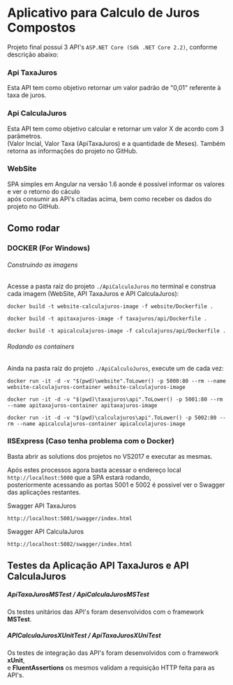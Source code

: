 # Aplicativo para Calculo de Juros Compostos

Projeto final possuí 3 API's `ASP.NET Core (Sdk .NET Core 2.2)`, conforme descrição abaixo:

### Api TaxaJuros

Esta API tem como objetivo retornar um valor padrão de "0,01" referente à taxa de juros.
	
### Api CalculaJuros

Esta API tem como objetivo calcular e retornar um valor X de acordo com 3 parâmetros.  <br />
(Valor Incial, Valor Taxa (ApiTaxaJuros) e a quantidade de Meses). Também retorna as informações do projeto no GitHub.

### WebSite

SPA simples em Angular na versão 1.6 aonde é possível informar os valores e ver o retorno do cáculo  <br />
após consumir as API's citadas acima, bem como receber os dados do projeto no GitHub.

## Como rodar

### DOCKER (For Windows)

######  Construindo as imagens

Acesse a pasta raíz do projeto `./ApiCalculoJuros` no terminal e construa cada imagem (WebSite, API TaxaJuros e API CalculaJuros):

```
docker build -t website-calculajuros-image -f website/Dockerfile .
```
```
docker build -t apitaxajuros-image -f taxajuros/api/Dockerfile .
```
```
docker build -t apicalculajuros-image -f calculajuros/api/Dockerfile .
```

###### Rodando os containers

Ainda na pasta raíz do projeto `./ApiCalculoJuros`, execute um de cada vez:

```
docker run -it -d -v "$(pwd)\website".ToLower() -p 5000:80 --rm --name website-calculajuros-container website-calculajuros-image
```
```
docker run -it -d -v "$(pwd)\taxajuros\api".ToLower() -p 5001:80 --rm --name apitaxajuros-container apitaxajuros-image
```
```
docker run -it -d -v "$(pwd)\calculajuros\api".ToLower() -p 5002:80 --rm --name apicalculajuros-container apicalculajuros-image
```

### IISExpress (Caso tenha problema com o Docker)

Basta abrir as solutions dos projetos no VS2017 e executar as mesmas.

Após estes processos agora basta acessar o endereço local `http://localhost:5000` que a SPA estará rodando,  <br />
posteriormente acessando as portas 5001 e 5002 é possivel ver o Swagger das aplicações restantes.

Swagger API TaxaJuros

```
http://localhost:5001/swagger/index.html
```

Swagger API CalculaJuros

```
http://localhost:5002/swagger/index.html
```

## Testes da Aplicação API TaxaJuros e API CalculaJuros

##### ApiTaxaJurosMSTest / ApiCalculaJurosMSTest

Os testes unitários das API's foram desenvolvidos com o framework <b>MSTest</b>.

##### APICalculaJurosXUnitTest / ApiTaxaJurosXUniTest

Os testes de integração das API's foram desenvolvidos com o framework <b>xUnit</b>,  <br />
e <b>FluentAssertions</b> os mesmos validam a requisição HTTP feita para as API's. 
